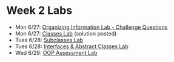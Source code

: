 # Week 2 Labs
- Mon 6/27: [Organizing Information Lab - Challenge Questions](https://github.com/ga-adi-nyc/Organizing-Information-Lab)
- Mon 6/27: [Classes Lab](https://github.com/ga-adi-nyc/Classes-Lab) (solution posted)
- Tues 6/28: [Subclasses Lab](https://github.com/ga-adi-nyc/Subclasses-Lab)
- Tues 6/28: [Interfaces & Abstract Classes Lab](https://github.com/ga-adi-nyc/Interfaces-and-Abstract-Classes-Lab)
- Wed 6/29: [OOP Assessment Lab](https://github.com/ga-adi-nyc/OOP-Assessment-Lab)